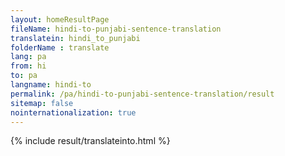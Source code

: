 ```yaml
---
layout: homeResultPage
fileName: hindi-to-punjabi-sentence-translation
translatein: hindi_to_punjabi
folderName : translate
lang: pa
from: hi
to: pa
langname: hindi-to
permalink: /pa/hindi-to-punjabi-sentence-translation/result
sitemap: false
nointernationalization: true
---
```

{% include result/translateinto.html %}

<script src="/js/result/translation.js" data-foldername="{{page.folderName}}" data-lang="{{page.lang}}"></script>
